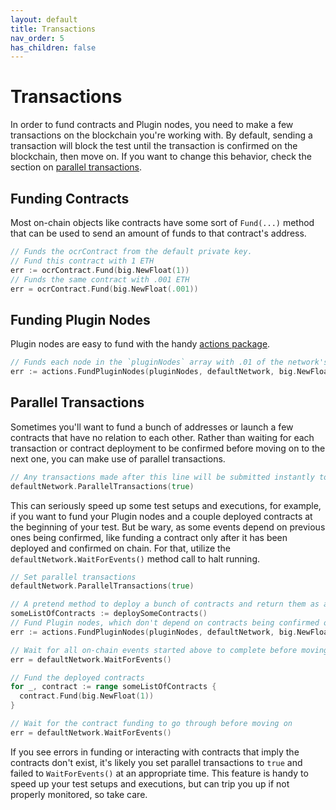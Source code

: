 ```yaml
---
layout: default
title: Transactions
nav_order: 5
has_children: false
---
```


# Transactions

In order to fund contracts and Plugin nodes, you need to make a few transactions on the blockchain you're working with. By default, sending a transaction will block the test until the transaction is confirmed on the blockchain, then move on. If you want to change this behavior, check the section on [parallel transactions](#parallel-transactions).

## Funding Contracts

Most on-chain objects like contracts have some sort of `Fund(...)` method that can be used to send an amount of funds to that contract's address.

```go
// Funds the ocrContract from the default private key.
// Fund this contract with 1 ETH
err := ocrContract.Fund(big.NewFloat(1))
// Funds the same contract with .001 ETH
err = ocrContract.Fund(big.NewFloat(.001))
```

## Funding Plugin Nodes

Plugin nodes are easy to fund with the handy [actions package](https://pkg.go.dev/github.com/smartcontractkit/integrations-framework/actions).

```go
// Funds each node in the `pluginNodes` array with .01 of the network's native currency
err := actions.FundPluginNodes(pluginNodes, defaultNetwork, big.NewFloat(.01))
```

## Parallel Transactions

Sometimes you'll want to fund a bunch of addresses or launch a few contracts that have no relation to each other. Rather than waiting for each transaction or contract deployment to be confirmed before moving on to the next one, you can make use of parallel transactions.

```go
// Any transactions made after this line will be submitted instantly to the blockchain without waiting for previous ones.
defaultNetwork.ParallelTransactions(true)
```

This can seriously speed up some test setups and executions, for example, if you want to fund your Plugin nodes and a couple deployed contracts at the beginning of your test. But be wary, as some events depend on previous ones being confirmed, like funding a contract only after it has been deployed and confirmed on chain. For that, utilize the `defaultNetwork.WaitForEvents()` method call to halt running.

```go
// Set parallel transactions
defaultNetwork.ParallelTransactions(true)

// A pretend method to deploy a bunch of contracts and return them as a list
someListOfContracts := deploySomeContracts()
// Fund Plugin nodes, which don't depend on contracts being confirmed on chain
err := actions.FundPluginNodes(pluginNodes, defaultNetwork, big.NewFloat(.01))

// Wait for all on-chain events started above to complete before moving on
err = defaultNetwork.WaitForEvents()

// Fund the deployed contracts
for _, contract := range someListOfContracts {
  contract.Fund(big.NewFloat(1))
}

// Wait for the contract funding to go through before moving on
err = defaultNetwork.WaitForEvents()
```

If you see errors in funding or interacting with contracts that imply the contracts don't exist, it's likely you set parallel transactions to `true` and failed to `WaitForEvents()` at an appropriate time. This feature is handy to speed up your test setups and executions, but can trip you up if not properly monitored, so take care.
